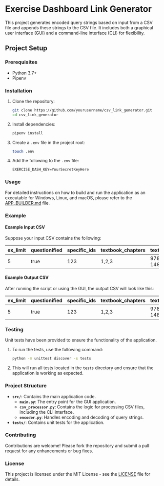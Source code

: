 # Exercise Dashboard Link Generator

This project generates encoded query strings based on input from a CSV file and appends these strings to the CSV file. It includes both a graphical user interface (GUI) and a command-line interface (CLI) for flexibility.

## Project Setup

### Prerequisites

- Python 3.7+
- Pipenv

### Installation

1. Clone the repository:

    ```bash
    git clone https://github.com/yourusername/csv_link_generator.git
    cd csv_link_generator
    ```

2. Install dependencies:

    ```bash
    pipenv install
    ```

3. Create a `.env` file in the project root:

    ```bash
    touch .env
    ```

4. Add the following to the `.env` file:

    ```
    EXERCISE_DASH_KEY=YourSecretKeyHere
    ```

### Usage

For detailed instructions on how to build and run the application as an executable for Windows, Linux, and macOS, please refer to the [APP_BUILDER.md](./APP_BUILDER.md) file.

### Example

#### Example Input CSV

Suppose your input CSV contains the following:

| ex_limit | questionified | specific_ids | textbook_chapters | textbook_isbns      | textbook_pages | exclude_isbns | verified | question_batches | question_subjects | question_owners |
|----------|---------------|--------------|-------------------|---------------------|----------------|---------------|----------|------------------|-------------------|-----------------|
| 5        | true          | 123          | 1,2,3             | 978-3-16-148410-0    | 10-20          |               | false    | batch1           | math              | owner1          |

#### Example Output CSV

After running the script or using the GUI, the output CSV will look like this:

| ex_limit | questionified | specific_ids | textbook_chapters | textbook_isbns      | textbook_pages | exclude_isbns | verified | question_batches | question_subjects | question_owners | generated_encoded_query_string |
|----------|---------------|--------------|-------------------|---------------------|----------------|---------------|----------|------------------|-------------------|-----------------|---------------------------------|
| 5        | true          | 123          | 1,2,3             | 978-3-16-148410-0    | 10-20          |               | false    | batch1           | math              | owner1          | YourEncodedStringHere           |

### Testing

Unit tests have been provided to ensure the functionality of the application.

1. To run the tests, use the following command:

    ```bash
    python -m unittest discover -s tests
    ```

2. This will run all tests located in the `tests` directory and ensure that the application is working as expected.

### Project Structure

- **`src/`**: Contains the main application code.
  - **`main.py`**: The entry point for the GUI application.
  - **`csv_processor.py`**: Contains the logic for processing CSV files, including the CLI interface.
  - **`encoder.py`**: Handles encoding and decoding of query strings.
- **`tests/`**: Contains unit tests for the application.

### Contributing

Contributions are welcome! Please fork the repository and submit a pull request for any enhancements or bug fixes.

### License

This project is licensed under the MIT License - see the [LICENSE](LICENSE) file for details.